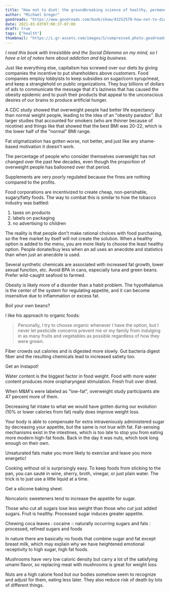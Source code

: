 ```yaml
---
title: "How not to diet: the groundbreaking science of healthy, permanent weight loss"
author: "Michael Greger"
goodreads: "https://www.goodreads.com/book/show/43252570-how-not-to-diet"
date: 2021-03-03T07:00:37-07:00
draft: true
tags: ["health"]
thumbnail: "https://i.gr-assets.com/images/S/compressed.photo.goodreads.com/books/1566114222l/43252570._SY475_.jpg"
---
```


*I read this book with Irresistible and the Social Dilemma on my mind, so I have a lot of notes here about addiction and big business.*

Just like everything else, capitalism has screwed over our diets by giving companies the incentive to put shareholders above customers. Food companies employ lobbyists to keep subsidies on sugar/corn syrup/meat, and keep a stranglehold on public organizations. They buy billions of dollars of ads to communicate the message that it's laziness that has caused the obesity epidemic and to push their products that appeal to the unconscious desires of our brains to produce artificial hunger.

A CDC study showed that overweight people had better life expectancy than normal weight people, leading to the idea of an "obesity paradox". But larger studies that accounted for smokers (who are thinner because of nicotine) and things like that showed that the best BMI was 20-22, which is the lower half of the "normal" BMI range.

Fat stigmatization has gotten worse, not better, and just like any shame-based motivation it doesn't work.

The percentage of people who consider themselves overweight has not changed over the past few decades, even though the proportion of overweight people has ballooned over that period.

Supplements are very poorly regulated because the fines are nothing compared to the profits.

Food corporations are incentivized to create cheap, non-perishable, sugary/fatty foods. The way to combat this is similar to how the tobacco industry was battled:

1. taxes on products
1. labels on packaging
1. no advertising to children

The reality is that people don't make rational choices with food purchasing, so the free market by itself will not create the solution. When a healthy option is added to the menu, you are more likely to choose the least healthy option. People donate/buy less when an ad uses an anecdote and statistics than when just an anecdote is used.

Several synthetic chemicals are associated with increased fat growth, lower sexual function, etc. Avoid BPA in cans, especially tuna and green beans. Prefer wild-caught seafood to farmed.

Obesity is likely more of a disorder than a habit problem. The hypothalamus is the center of the system for regulating appetite, and it can become insensitive due to inflammation or excess fat.

Boil your own beans?

I like his approach to organic foods:

> Personally, I try to choose organic whenever I have the option, but I never let pesticide concerns prevent me or my family from indulging in as many fruits and vegetables as possible regardless of how they were grown.

Fiber crowds out calories and is digested more slowly. Gut bacteria digest fiber and the resulting chemicals lead to increased satiety too.

Get an Instapot!

Water content is the biggest factor in food weight. Food with more water content produces more oropharyngeal stimulation. Fresh fruit over dried.

When M&M's were labeled as "low-fat", overweight study participants ate 47 percent more of them.

Decreasing fat intake to what we would have gotten during our evolution (10% or lower calories from fat) really does improve weight loss.

Your body is able to compensate for extra intraveniously administered sugar by decreasing your appetite, but the same is not true with fat.
Fat-sensing mechanisms exist in the intestines, which is too late to stop you from eating more modern high-fat foods. Back in the day it was nuts, which took long enough on their own.

Unsaturated fats make you more likely to exercise and leave you more energetic!

Cooking without oil is surprisingly easy. To keep foods from sticking to the pan, you can sauté in wine, sherry, broth, vinegar, or just plain water. The trick is to just use a little liquid at a time.

Get a silicone baking sheet.

Noncaloric sweeteners tend to increase the appetite for sugar.

Those who cut all sugars lose less weight than those who cut just added sugars. Fruit is healthy. Processed sugar induces greater appetite.

Chewing coca leaves : cocaine :: naturally occurring sugars and fats : processed, refined sugars and foods

In nature there are basically no foods that combine sugar and fat except breast milk, which may explain why we have heightened emotional receptivity to high sugar, high fat foods.

Mushrooms have very low caloric density but carry a lot of the satisfying umami flavor, so replacing meat with mushrooms is great for weight loss.

Nuts are a high calorie food but our bodies somehow seem to recognize and adjust for them, eating less later. They also reduce risk of death by lots of different things.
